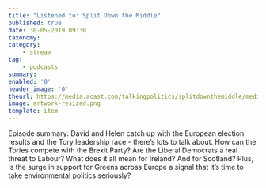 ```yaml
---
title: "Listened to: Split Down the Middle"
published: true
date: 30-05-2019 09:30
taxonomy:
category:
	- stream
tag:
	- podcasts
summary:
enabled: '0'
header_image: '0'
theurl: https://media.acast.com/talkingpolitics/splitdownthemiddle/media.mp3
image: artwork-resized.png
template: item
---
```

 
Episode summary: David and Helen catch up with the European election results and the Tory leadership race - there’s lots to talk about. How can the Tories compete with the Brexit Party? Are the Liberal Democrats a real threat to Labour? What does it all mean for Ireland? And for Scotland? Plus, is the surge in support for Greens across Europe a signal that it’s time to take environmental politics seriously?
